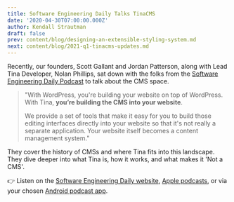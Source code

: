 ```yaml
---
title: Software Engineering Daily Talks TinaCMS
date: '2020-04-30T07:00:00.000Z'
author: Kendall Strautman
draft: false
prev: content/blog/designing-an-extensible-styling-system.md
next: content/blog/2021-q1-tinacms-updates.md
---
```


Recently, our founders, Scott Gallant and Jordan Patterson, along with Lead Tina Developer, Nolan Phillips, sat down with the folks from the [Software Engineering Daily Podcast](https://softwareengineeringdaily.com/) to talk about the CMS space.

> "With WordPress, you're building your website on top of WordPress. With Tina, **you’re building the CMS into your website**.
>
> We provide a set of tools that make it easy for you to build those editing interfaces directly into your website so that it's not really a separate application. Your website itself becomes a content management system."

They cover the history of CMSs and where Tina fits into this landscape. They dive deeper into what Tina is, how it works, and what makes it 'Not a CMS'.

👉 Listen on the [Software Engineering Daily website](https://softwareengineeringdaily.com/2020/04/30/jamstack-content-management-with-scott-gallant-jordan-patterson-and-nolan-phillips/), [Apple podcasts](https://podcasts.apple.com/us/podcast/software-engineering-daily/id1019576853?ls=1&mt=2#episodeGuid=http%3A%2F%2Fsoftwareengineeringdaily.com%2F%3Fp%3D9257), or via your chosen [Android podcast app](https://subscribeonandroid.com/softwareengineeringdaily.com/feed/podcast/).
